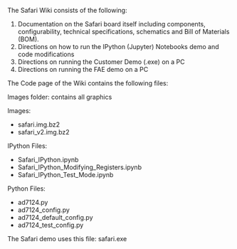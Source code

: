 The Safari Wiki consists of the following:
1.	Documentation on the Safari board itself including components, configurability, technical specifications, schematics and Bill of Materials (BOM).
2.	Directions on how to run the IPython (Jupyter) Notebooks demo and code modifications
3.	Directions on running the Customer Demo (.exe) on a PC
4.	Directions on running the FAE demo on a PC

The Code page of the Wiki contains the following files:

Images folder: contains all graphics


Images:
<ul>
<li> safari.img.bz2
<li> safari_v2.img.bz2
</ul>


IPython Files:
<ul>
<li> Safari_IPython.ipynb
<li> Safari_IPython_Modifying_Registers.ipynb
<li> Safari_IPython_Test_Mode.ipynb
</ul>


Python Files:
<ul>
<li> ad7124.py
<li> ad7124_config.py
<li> ad7124_default_config.py
<li> ad7124_test_config.py
</ul>

The Safari demo uses this file:
safari.exe




